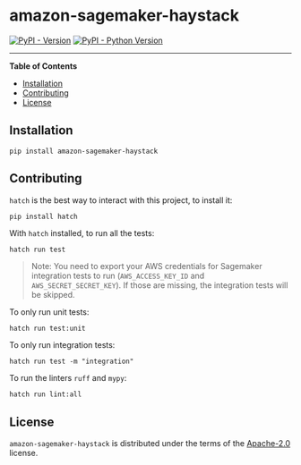 # amazon-sagemaker-haystack

[![PyPI - Version](https://img.shields.io/pypi/v/amazon-sagemaker-haystack.svg)](https://pypi.org/project/amazon-sagemaker-haystack)
[![PyPI - Python Version](https://img.shields.io/pypi/pyversions/amazon-sagemaker-haystack.svg)](https://pypi.org/project/amazon-sagemaker-haystack)

-----

**Table of Contents**

- [Installation](#installation)
- [Contributing](#contributing)
- [License](#license)

## Installation

```console
pip install amazon-sagemaker-haystack
```

## Contributing

`hatch` is the best way to interact with this project, to install it:
```sh
pip install hatch
```

With `hatch` installed, to run all the tests:
```
hatch run test
```

> Note: You need to export your AWS credentials for Sagemaker integration tests to run (`AWS_ACCESS_KEY_ID` and 
`AWS_SECRET_SECRET_KEY`). If those are missing, the integration tests will be skipped.

To only run unit tests:
```
hatch run test:unit
```

To only run integration tests:
```
hatch run test -m "integration"
```

To run the linters `ruff` and `mypy`:
```
hatch run lint:all
```

## License

`amazon-sagemaker-haystack` is distributed under the terms of the [Apache-2.0](https://spdx.org/licenses/Apache-2.0.html) license.
